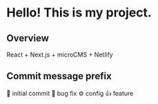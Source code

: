 # Hello! This is my project.

## Overview

React + Next.js + microCMS + Netlify

## Commit message prefix

:tada: initial commit
:bug: bug fix
:gear: config
:+1: feature
